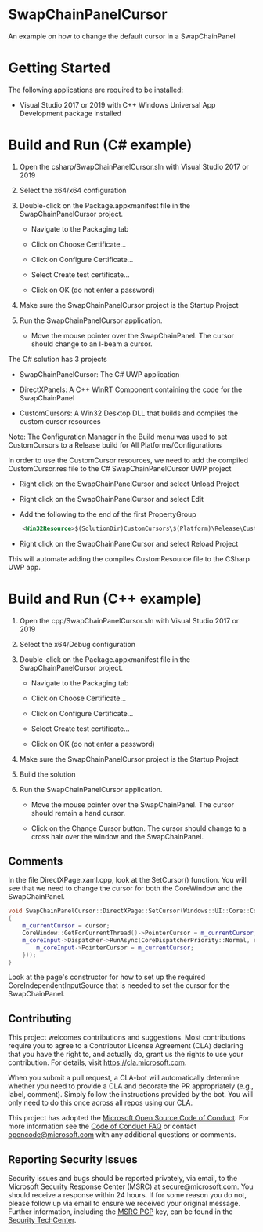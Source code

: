 # SwapChainPanelCursor

An example on how to change the default cursor in a SwapChainPanel


# Getting Started

The following applications are required to be installed:

* Visual Studio 2017 or 2019 with C++ Windows Universal App Development package installed

# Build and Run (C# example)

1. Open the csharp/SwapChainPanelCursor.sln with Visual Studio 2017 or 2019

1. Select the x64/x64 configuration

1. Double-click on the Package.appxmanifest file in the SwapChainPanelCursor project. 

	* Navigate to the Packaging tab
	
	* Click on Choose Certificate...
	
	* Click on Configure Certificate...
	
	* Select Create test certificate...
	
	* Click on OK (do not enter a password)

1. Make sure the SwapChainPanelCursor project is the Startup Project	

1. Run the SwapChainPanelCursor application. 

	* Move the mouse pointer over the SwapChainPanel. The cursor should change to an I-beam a cursor. 
	
The C# solution has 3 projects

* SwapChainPanelCursor: The C# UWP application

* DirectXPanels: A C++ WinRT Component containing the code for the SwapChainPanel

* CustomCursors: A Win32 Desktop DLL that builds and compiles the custom cursor resources

Note: The Configuration Manager in the Build menu was used to set CustomCursors to a Release build for All Platforms/Configurations

In order to use the CustomCursor resources, we need to add the compiled CustomCursor.res file to the C# SwapChainPanelCursor UWP project

* Right click on the SwapChainPanelCursor and select Unload Project

* Right click on the SwapChainPanelCursor and select Edit

* Add the following to the end of the first PropertyGroup 

```xml
    <Win32Resource>$(SolutionDir)CustomCursors\$(Platform)\Release\CustomCursors.res</Win32Resource>
```

* Right click on the SwapChainPanelCursor and select Reload Project

This will automate adding the compiles CustomResource file to the CSharp UWP app.

# Build and Run (C++ example)

1. Open the cpp/SwapChainPanelCursor.sln with Visual Studio 2017 or 2019

1. Select the x64/Debug configuration

1. Double-click on the Package.appxmanifest file in the SwapChainPanelCursor project. 

	* Navigate to the Packaging tab
	
	* Click on Choose Certificate...
	
	* Click on Configure Certificate...
	
	* Select Create test certificate...
	
	* Click on OK (do not enter a password)
	
1. Make sure the SwapChainPanelCursor project is the Startup Project	

1. Build the solution

1. Run the SwapChainPanelCursor application. 

	* Move the mouse pointer over the SwapChainPanel. The cursor should remain a hand cursor. 

	* Click on the Change Cursor button. The cursor should change to a cross hair over the window and the SwapChainPanel.

##  Comments

In the file DirectXPage.xaml.cpp, look at the SetCursor() function. You will see that we need to change the cursor for both the CoreWindow and the SwapChainPanel.

```c++
void SwapChainPanelCursor::DirectXPage::SetCursor(Windows::UI::Core::CoreCursor^ cursor)
{
    m_currentCursor = cursor;
    CoreWindow::GetForCurrentThread()->PointerCursor = m_currentCursor;
    m_coreInput->Dispatcher->RunAsync(CoreDispatcherPriority::Normal, ref new DispatchedHandler([this]() {
        m_coreInput->PointerCursor = m_currentCursor;
    }));
}
```

Look at the page's constructor for how to set up the required CoreIndependentInputSource that is needed to set the cursor for the SwapChainPanel.

##  Contributing

This project welcomes contributions and suggestions.  Most contributions require you to agree to a
Contributor License Agreement (CLA) declaring that you have the right to, and actually do, grant us
the rights to use your contribution. For details, visit https://cla.microsoft.com.

When you submit a pull request, a CLA-bot will automatically determine whether you need to provide
a CLA and decorate the PR appropriately (e.g., label, comment). Simply follow the instructions
provided by the bot. You will only need to do this once across all repos using our CLA.

This project has adopted the [Microsoft Open Source Code of Conduct](https://opensource.microsoft.com/codeofconduct/).
For more information see the [Code of Conduct FAQ](https://opensource.microsoft.com/codeofconduct/faq/) or
contact [opencode@microsoft.com](mailto:opencode@microsoft.com) with any additional questions or comments.


## Reporting Security Issues

Security issues and bugs should be reported privately, via email, to the Microsoft Security
Response Center (MSRC) at [secure@microsoft.com](mailto:secure@microsoft.com). You should
receive a response within 24 hours. If for some reason you do not, please follow up via
email to ensure we received your original message. Further information, including the
[MSRC PGP](https://technet.microsoft.com/en-us/security/dn606155) key, can be found in
the [Security TechCenter](https://technet.microsoft.com/en-us/security/default).
